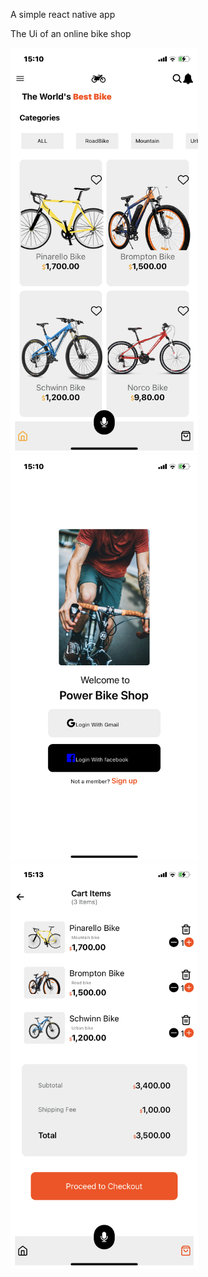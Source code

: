 A simple react native app

The Ui of an online bike shop


<img src="shared/IMG_9957.PNG" width="300">

<img src="shared/IMG_9958.PNG" width="300">

<img src="shared/IMG_9959.PNG" width="300">